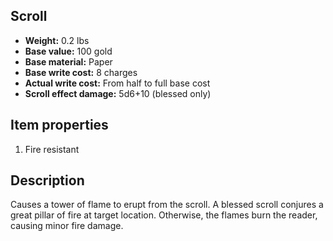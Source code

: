 ## Scroll
- **Weight:** 0.2 lbs
- **Base value:** 100 gold
- **Base material:** Paper
- **Base write cost:** 8 charges
- **Actual write cost:** From half to full base cost
- **Scroll effect damage:** 5d6+10 (blessed only)
## Item properties
1. Fire resistant
## Description
Causes a tower of flame to erupt from the scroll.
A blessed scroll conjures a great pillar of fire at target location.
Otherwise, the flames burn the reader, causing minor fire damage.
